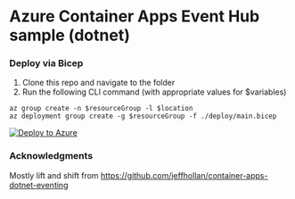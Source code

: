 # Azure Container Apps Event Hub sample (dotnet)


### Deploy via Bicep


1. Clone this repo and navigate to the folder
2. Run the following CLI command (with appropriate values for $variables)
  ```cli
  az group create -n $resourceGroup -l $location
  az deployment group create -g $resourceGroup -f ./deploy/main.bicep 
  ```
  
  [![Deploy to Azure](https://aka.ms/deploytoazurebutton)](https://portal.azure.com/#create/Microsoft.Template/uri/https%3A%2F%2Fraw.githubusercontent.com%2Fdavid-emakenemi%2Feh-sample%2Fmain%2Fdeploy%2Fmain.json)

### Acknowledgments
Mostly lift and shift from https://github.com/jeffhollan/container-apps-dotnet-eventing
